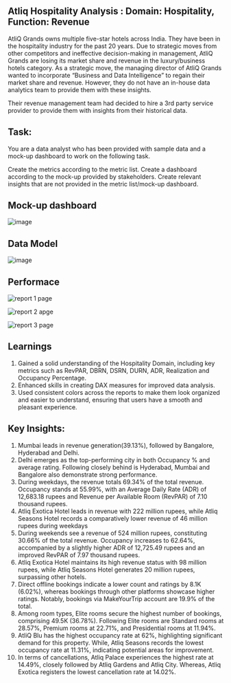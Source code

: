 ## Atliq Hospitality Analysis : Domain: Hospitality,  Function: Revenue

AtliQ Grands owns multiple five-star hotels across India. They have been in the hospitality industry for the past 20 years. Due to strategic moves from other competitors and ineffective decision-making in management, AtliQ Grands are losing its market share and revenue in the luxury/business hotels category. As a strategic move, the managing director of AtliQ Grands wanted to incorporate “Business and Data Intelligence” to regain their market share and revenue. However, they do not have an in-house data analytics team to provide them with these insights.

Their revenue management team had decided to hire a 3rd party service provider to provide them with insights from their historical data.

## Task:  
You are a data analyst who has been provided with sample data and a mock-up dashboard to work on the following task. 

Create the metrics according to the metric list.
Create a dashboard according to the mock-up provided by stakeholders.
Create relevant insights that are not provided in the metric list/mock-up dashboard.

## Mock-up dashboard 
![image](https://github.com/SameeraKota/Atliq-Hospitality-Analysis/assets/151723407/b88af21f-12b3-4024-959b-74c2083244bf)

## Data Model 
![image](https://github.com/SameeraKota/Atliq-Hospitality-Analysis/assets/151723407/8ef8851a-7d80-4dec-aca0-fab35d3892b9)

## Performace 

![report 1 page ](https://github.com/SameeraKota/Atliq-Hospitality-Analysis/assets/151723407/4614bee0-3ae6-4e9b-b059-f18ee1eb73ef)

![report 2 apge ](https://github.com/SameeraKota/Atliq-Hospitality-Analysis/assets/151723407/16d48548-244d-43fd-8d57-94b28d2282bc)

![report 3 page](https://github.com/SameeraKota/Atliq-Hospitality-Analysis/assets/151723407/46184ba5-6d05-4d4b-a9cf-40f0f3b7a2d0)

## Learnings
1. Gained a solid understanding of the Hospitality Domain, including key metrics such as RevPAR, DBRN, DSRN, DURN, ADR, Realization and Occupancy Percentage.
2. Enhanced skills in creating DAX measures for improved data analysis.
3. Used consistent colors across the reports to make them look organized and easier to understand, ensuring that users have a smooth and pleasant experience.

## Key Insights: 

1. Mumbai leads in revenue generation(39.13%), followed by Bangalore, Hyderabad and Delhi.
2. Delhi emerges as the top-performing city in both Occupancy % and average rating. Following closely behind is Hyderabad, Mumbai and Bangalore also demonstrate strong performance.
3. During weekdays, the revenue totals 69.34% of the total revenue. Occupancy stands at 55.99%, with an Average Daily Rate (ADR) of 12,683.18 rupees and Revenue per Available Room (RevPAR) of 7.10 thousand rupees. 
4. Atliq Exotica Hotel leads in revenue with 222 million rupees, while Atliq Seasons Hotel records a comparatively lower revenue of 46 million rupees during weekdays 
5. During weekends see a revenue of 524 million rupees, constituting 30.66% of the total revenue. Occupancy increases to 62.64%, accompanied by a slightly higher ADR of 12,725.49 rupees and an improved RevPAR of 7.97 thousand rupees.
6. Atliq Exotica Hotel maintains its high revenue status with 98 million rupees, while Atliq Seasons Hotel generates 20 million rupees, surpassing other hotels. 
7. Direct offline bookings indicate a lower count and ratings by 8.1K (6.02%), whereas bookings through other platforms showcase higher ratings. Notably, bookings via MakeYourTrip account are 19.9% of the total. 
8. Among room types, Elite rooms secure the highest number of bookings, comprising 49.5K (36.78%). Following Elite rooms are Standard rooms at 28.57%, Premium rooms at 22.71%, and Presidential rooms at 11.94%.
9. AtliQ Blu has the highest occupancy rate at 62%, highlighting significant demand for this property. While, Atliq Seasons records the lowest occupancy rate at 11.31%, indicating potential areas for improvement. 
10. In terms of cancellations, Atliq Palace experiences the highest rate at 14.49%, closely followed by Atliq Gardens and Atliq City. Whereas, Atliq Exotica registers the lowest cancellation rate at 14.02%. 








